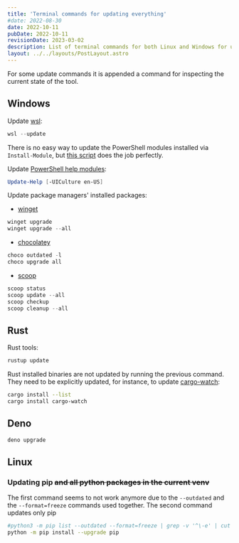 ```yaml
---
title: 'Terminal commands for updating everything'
#date: 2022-08-30
date: 2022-10-11
pubDate: 2022-10-11
revisionDate: 2023-03-02
description: List of terminal commands for both Linux and Windows for updating packages, language tools, and similar
layout: ../../layouts/PostLayout.astro
---
```


For some update commands it is appended a command for inspecting the
current state of the tool.

## Windows

Update [wsl]:

```powershell
wsl --update
```

There is no easy way to update the PowerShell modules installed via
`Install-Module`, but [this script][pwsh-update-packages] does the job
perfectly.

Update [PowerShell help modules][pwsh-help-modules]:

```powershell
Update-Help [-UICulture en-US]
```

Update package managers' installed packages:

- [winget]

```powershell
winget upgrade
winget upgrade --all
```

- [chocolatey]

```powershell
choco outdated -l
choco upgrade all
```

- [scoop]

```powershell
scoop status
scoop update --all
scoop checkup
scoop cleanup --all
```

## Rust

Rust tools:

```bash
rustup update
```

Rust installed binaries are not updated by running the previous command.
They need to be explicitly updated, for instance, to update
[cargo-watch]:

```bash
cargo install --list
cargo install cargo-watch
```

## Deno

```bash
deno upgrade
```

## Linux

### Updating pip ~~and all python packages in the current venv~~

The first command seems to not work anymore due to the `--outdated` and
the `--format=freeze` commands used together. The second command updates
only pip

```bash
#python3 -m pip list --outdated --format=freeze | grep -v '^\-e' | cut -d = -f 1 | xargs -n1 python3 -m pip install --upgrade
python -m pip install --upgrade pip
```

[wsl]: https://learn.microsoft.com/en-us/windows/wsl/about
[pwsh-help-modules]: https://learn.microsoft.com/en-us/powershell/scripting/learn/ps101/02-help-system?view=powershell-7.3
[pwsh-update-packages]: https://github.com/HarmVeenstra/Powershellisfun/blob/main/Update%20all%20PowerShell%20Modules/Update-Modules.ps1
[winget]: https://github.com/microsoft/winget-cli
[chocolatey]: https://chocolatey.org/
[scoop]: https://scoop.sh/
[cargo-watch]: https://watchexec.github.io/#cargo-watch
